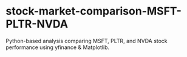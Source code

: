 # stock-market-comparison-MSFT-PLTR-NVDA
Python-based analysis comparing MSFT, PLTR, and NVDA stock performance using yfinance &amp; Matplotlib.
